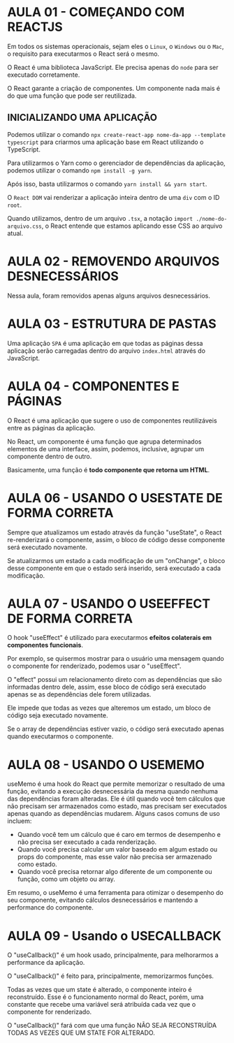 # AULA 01 - COMEÇANDO COM REACTJS

Em todos os sistemas operacionais, sejam eles o `Linux`, o `Windows` ou o `Mac`, o requisito para executarmos o React será o mesmo.

O React é uma biblioteca JavaScript. Ele precisa apenas do `node` para ser executado corretamente.

O React garante a criação de componentes. Um componente nada mais é do que uma função que pode ser reutilizada.

## INICIALIZANDO UMA APLICAÇÃO

Podemos utilizar o comando `npx create-react-app nome-da-app --template typescript` para criarmos uma aplicação base em React utilizando o TypeScript.

Para utilizarmos o Yarn como o gerenciador de dependências da aplicação, podemos utilizar o comando `npm install -g yarn`.

Após isso, basta utilizarmos o comando `yarn install && yarn start`.

O `React DOM` vai renderizar a aplicação inteira dentro de uma `div` com o ID `root`.

Quando utilizamos, dentro de um arquivo `.tsx`, a notação `import ./nome-do-arquivo.css`, o React entende que estamos aplicando esse CSS ao arquivo atual.

# AULA 02 - REMOVENDO ARQUIVOS DESNECESSÁRIOS

Nessa aula, foram removidos apenas alguns arquivos desnecessários.

# AULA 03 - ESTRUTURA DE PASTAS

Uma aplicação `SPA` é uma aplicação em que todas as páginas dessa aplicação serão carregadas dentro do arquivo `index.html` através do JavaScript.

# AULA 04 - COMPONENTES E PÁGINAS

O React é uma aplicação que sugere o uso de componentes reutilizáveis entre as páginas da aplicação.

No React, um componente é uma função que agrupa determinados elementos de uma interface, assim, podemos, inclusive, agrupar um componente dentro de outro.

Basicamente, uma função é **todo componente que retorna um HTML**.

# AULA 06 - USANDO O USESTATE DE FORMA CORRETA

Sempre que atualizamos um estado através da função "useState", o React re-renderizará o componente, assim, o bloco de código desse componente será executado novamente.

Se atualizarmos um estado a cada modificação de um "onChange", o bloco desse componente em que o estado será inserido, será executado a cada modificação.

# AULA 07 - USANDO O USEEFFECT DE FORMA CORRETA

O hook "useEffect" é utilizado para executarmos **efeitos colaterais em componentes funcionais**.

Por exemplo, se quisermos mostrar para o usuário uma mensagem quando o componente for renderizado, podemos usar o "useEffect".

O "effect" possui um relacionamento direto com as dependências que são informadas dentro dele, assim, esse bloco de código será executado apenas se as dependências dele forem utilizadas.

Ele impede que todas as vezes que alteremos um estado, um bloco de código seja executado novamente.

Se o array de dependências estiver vazio, o código será executado apenas quando executarmos o componente.

# AULA 08 - USANDO O USEMEMO

useMemo é uma hook do React que permite memorizar o resultado de uma função, evitando a execução desnecessária da mesma quando nenhuma das dependências foram alteradas. Ele é útil quando você tem cálculos que não precisam ser armazenados como estado, mas precisam ser executados apenas quando as dependências mudarem. Alguns casos comuns de uso incluem:

- Quando você tem um cálculo que é caro em termos de desempenho e não precisa ser executado a cada renderização.
- Quando você precisa calcular um valor baseado em algum estado ou props do componente, mas esse valor não precisa ser armazenado como estado.
- Quando você precisa retornar algo diferente de um componente ou função, como um objeto ou array.

Em resumo, o useMemo é uma ferramenta para otimizar o desempenho do seu componente, evitando cálculos desnecessários e mantendo a performance do componente.

# AULA 09 - Usando o USECALLBACK

O "useCallback()" é um hook usado, principalmente, para melhorarmos a performance da aplicação.

O "useCallback()" é feito para, principalmente, memorizarmos funções.

Todas as vezes que um state é alterado, o componente inteiro é reconstruído. Esse é o funcionamento normal do React, porém, uma constante que recebe uma variável será atribuída cada vez que o componente for renderizado.

O "useCallback()" fará com que uma função NÃO SEJA RECONSTRUÍDA TODAS AS VEZES QUE UM STATE FOR ALTERADO.
